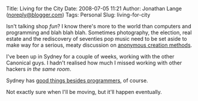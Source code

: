 Title: Living for the City
Date: 2008-07-05 11:21
Author: Jonathan Lange (noreply@blogger.com)
Tags: Personal
Slug: living-for-city

Isn't talking shop *fun*? I know there's more to the world than
computers and programming and blah blah blah. Sometimes photography, the
election, real estate and the rediscovery of seventies pop music need to
be set aside to make way for a serious, meaty discussion on [anonymous
creation methods](http://xunitpatterns.com/Creation%20Method.html).  
  
I've been up in Sydney for a couple of weeks, working with the other
Canonical guys. I hadn't realised how much I missed working with other
hackers *in the same room*.  
  
Sydney has [good things besides
programmers](http://www.camposcoffee.com/), of course.  
  
Not exactly sure when I'll be moving, but it'll happen eventually.

